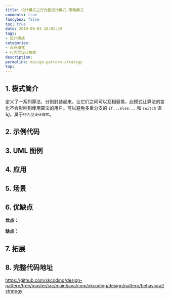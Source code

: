 ```yaml
---
title: 设计模式之行为型设计模式-策略模式
comments: true
fancybox: false
toc: true
date: 2019-09-03 18:01:29
tags:
- 设计模式
categories:
- 设计模式
- 行为型设计模式
description:
permalink: design-pattern-strategy
top:
---
```

## 1. 模式简介

定义了一系列算法、分别封装起来，让它们之间可以互相替换，此模式让算法的变化不会影响到使用算法的用户。可以避免多重分支的 `if...else...` 和 `switch` 语句。属于`行为型设计模式`。

<!--more-->

## 2. 示例代码

## 3. UML 图例

## 4. 应用

## 5. 场景

## 6. 优缺点

**优点：** 

**缺点：** 

## 7. 拓展


## 8. 完整代码地址

https://github.com/xkcoding/design-pattern/tree/master/src/main/java/com/xkcoding/design/pattern/behavioral/strategy